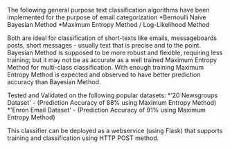 The following general purpose text classification algorithms have been implemented for the purpose of email categorization
*Bernoulli Naive Bayesian Method
*Maximum Entropy Method / Log-Likelihood Method

Both are ideal for classification of short-texts like emails, messageboards posts, short messages - usually text that is precise and to the point. Bayesian Method is supposed to be more robust and flexible, requiring less training; but it may not be as accurate as a well trained Maximum Entropy Method for multi-class classification. With enough training Maximum Entropy Method is expected and observed to have better prediction accuracy than Bayesian Method.

Tested and Validated on the following popular datasets:
*‘20 Newsgroups Dataset' - (Prediction Accuracy of 88% using Maximum Entropy Method)
*'Enron Email Dataset' - (Prediction Accuracy of 91% using Maximum Entropy Method)

This classifier can be deployed as a webservice (using Flask) that supports training and classification using HTTP POST method.
